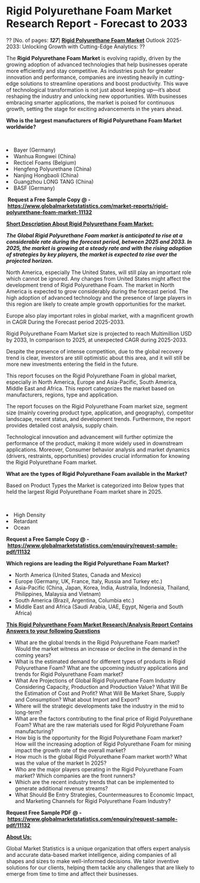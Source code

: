 <H1>Rigid Polyurethane Foam Market Research Report - Forecast to 2033</H1><p>?? [No. of pages:&nbsp;<strong><em>127</em></strong>]&nbsp;<strong><a href="https://www.globalmarketstatistics.com/market-reports/rigid-polyurethane-foam-market-11132">Rigid Polyurethane Foam&nbsp;Market</a></strong>&nbsp;Outlook 2025-2033: Unlocking Growth with Cutting-Edge Analytics: ??</p><p>The <strong>Rigid Polyurethane Foam Market</strong> is evolving rapidly, driven by the growing adoption of advanced technologies that help businesses operate more efficiently and stay competitive. As industries push for greater innovation and performance, companies are investing heavily in cutting-edge solutions to streamline operations and boost productivity. This wave of technological transformation is not just about keeping up&mdash;it&rsquo;s about reshaping the industry and unlocking new opportunities. With businesses embracing smarter applications, the market is poised for continuous growth, setting the stage for exciting advancements in the years ahead.</p><p><strong>Who is the largest manufacturers of Rigid Polyurethane Foam Market worldwide?</strong></p><p>&nbsp;<li>Bayer (Germany)<li> Wanhua Rongwei (China)<li> Recticel Foams (Belgium)<li> Hengfeng Polyurethane (China)<li> Nanjing Hongbaoli (China)<li> Guangzhou LONG TANG (China)<li> BASF (Germany)</p><p>&nbsp;<strong>Request a Free Sample Copy @ -&nbsp;<a href="https://www.globalmarketstatistics.com/market-reports/rigid-polyurethane-foam-market-11132">https://www.globalmarketstatistics.com/market-reports/rigid-polyurethane-foam-market-11132</a></strong></p><p><strong><u>Short Description About Rigid Polyurethane Foam Market:</u></strong></p><p><strong><em>The Global Rigid Polyurethane Foam market is anticipated to rise at a considerable rate during the forecast period, between 2025 and 2033. In 2025, the market is growing at a steady rate and with the rising adoption of strategies by key players, the market is expected to rise over the projected horizon.</em></strong></p><p>North America, especially The United States, will still play an important role which cannot be ignored. Any changes from United States might affect the development trend of Rigid Polyurethane Foam. The market in North America is expected to grow considerably during the forecast period. The high adoption of advanced technology and the presence of large players in this region are likely to create ample growth opportunities for the market.</p><p>Europe also play important roles in global market, with a magnificent growth in CAGR During the Forecast period 2025-2033.</p><p>Rigid Polyurethane Foam Market size is projected to reach Multimillion USD by 2033, In comparison to 2025, at unexpected CAGR during 2025-2033.</p><p>Despite the presence of intense competition, due to the global recovery trend is clear, investors are still optimistic about this area, and it will still be more new investments entering the field in the future.</p><p>This report focuses on the Rigid Polyurethane Foam in global market, especially in North America, Europe and Asia-Pacific, South America, Middle East and Africa. This report categorizes the market based on manufacturers, regions, type and application.</p><p>The report focuses on the Rigid Polyurethane Foam market size, segment size (mainly covering product type, application, and geography), competitor landscape, recent status, and development trends. Furthermore, the report provides detailed cost analysis, supply chain.</p><p>Technological innovation and advancement will further optimize the performance of the product, making it more widely used in downstream applications. Moreover, Consumer behavior analysis and market dynamics (drivers, restraints, opportunities) provides crucial information for knowing the Rigid Polyurethane Foam market.</p><p><strong>What are the types of Rigid Polyurethane Foam available in the Market?</strong></p><p>Based on Product Types the Market is categorized into Below types that held the largest Rigid Polyurethane Foam market share in 2025.</p><p>&nbsp;<li>High Density<li> Retardant<li> Ocean&nbsp;</p><p><strong>Request a Free Sample Copy @ -&nbsp;<a href="https://www.globalmarketstatistics.com/enquiry/request-sample-pdf/11132">https://www.globalmarketstatistics.com/enquiry/request-sample-pdf/11132</a></strong></p><p><strong>Which regions are leading the Rigid Polyurethane Foam Market?</strong></p><ul><li>North America (United States, Canada and Mexico)</li><li>Europe (Germany, UK, France, Italy, Russia and Turkey etc.)</li><li>Asia-Pacific (China, Japan, Korea, India, Australia, Indonesia, Thailand, Philippines, Malaysia and Vietnam)</li><li>South America (Brazil, Argentina, Columbia etc.)</li><li>Middle East and Africa (Saudi Arabia, UAE, Egypt, Nigeria and South Africa)</li></ul><p><strong><u>This Rigid Polyurethane Foam Market Research/Analysis Report Contains Answers to your following Questions</u></strong></p><ul><li>What are the global trends in the Rigid Polyurethane Foam market? Would the market witness an increase or decline in the demand in the coming years?</li><li>What is the estimated demand for different types of products in Rigid Polyurethane Foam? What are the upcoming industry applications and trends for Rigid Polyurethane Foam market?</li><li>What Are Projections of Global Rigid Polyurethane Foam Industry Considering Capacity, Production and Production Value? What Will Be the Estimation of Cost and Profit? What Will Be Market Share, Supply and Consumption? What about Import and Export?</li><li>Where will the strategic developments take the industry in the mid to long-term?</li><li>What are the factors contributing to the final price of Rigid Polyurethane Foam? What are the raw materials used for Rigid Polyurethane Foam manufacturing?</li><li>How big is the opportunity for the Rigid Polyurethane Foam market? How will the increasing adoption of Rigid Polyurethane Foam for mining impact the growth rate of the overall market?</li><li>How much is the global Rigid Polyurethane Foam market worth? What was the value of the market In 2025?</li><li>Who are the major players operating in the Rigid Polyurethane Foam market? Which companies are the front runners?</li><li>Which are the recent industry trends that can be implemented to generate additional revenue streams?</li><li>What Should Be Entry Strategies, Countermeasures to Economic Impact, and Marketing Channels for Rigid Polyurethane Foam Industry?</li></ul><p><strong>Request Free Sample PDF @ -&nbsp;<a href="https://www.globalmarketstatistics.com/enquiry/request-sample-pdf/11132">https://www.globalmarketstatistics.com/enquiry/request-sample-pdf/11132</a></strong></p><p><strong><u>About Us:</u></strong></p><p>Global Market Statistics&nbsp;is a unique organization that offers expert analysis and accurate data-based market intelligence, aiding companies of all shapes and sizes to make well-informed decisions. We tailor inventive solutions for our clients, helping them tackle any challenges that are likely to emerge from time to time and affect their businesses.</p>
